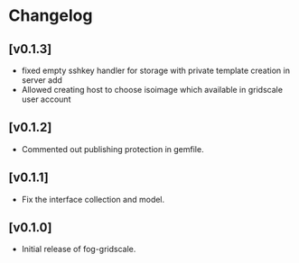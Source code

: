 # Changelog

## [v0.1.3]

- fixed empty sshkey handler for storage with private template creation in
server add
- Allowed creating host to choose isoimage which available in gridscale user account

## [v0.1.2]

- Commented out publishing protection in gemfile.

## [v0.1.1]

- Fix the interface collection and model.

## [v0.1.0] 

- Initial release of fog-gridscale.

